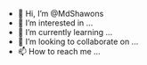 - 👋 Hi, I’m @MdShawons
- 👀 I’m interested in ...
- 🌱 I’m currently learning ...
- 💞️ I’m looking to collaborate on ...
- 📫 How to reach me ...

<!---
MdShawons/MdShawons is a ✨ special ✨ repository because its `README.md` (this file) appears on your GitHub profile.
You can click the Preview link to take a look at your changes.
--->
